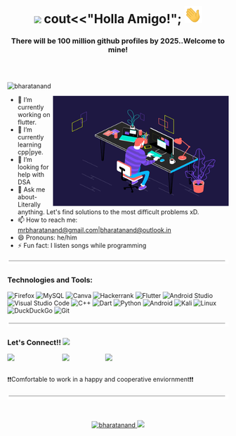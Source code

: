 <h1 align="center">
  <a target="_blank">
    <img src="https://github.com/bharatanand/bharatanand/blob/99ab8e12527eb16c42bd5aa3a4cfc945f91639d9/Elements/image_processing20210909-443-1n6fvk3.gif" width="24" style="max-width:100%;">
  </a>
  cout<<"Holla Amigo!";
  <a target="_blank">
    <img src="https://github.com/tejas-trivedi/tejas-trivedi/blob/main/Hi.gif" width="40" />
  </a>
  <br/>
  <h3 align="center">There will be 100 million github profiles by 2025..Welcome to mine!</h3>
</h1>
<br/>
<br/>
<a target="_blank">
  
<p align="left"> <img src="https://komarev.com/ghpvc/?username=bharatanand&label=Profile%20views&color=0e75b6&style=flat" alt="bharatanand" /> </p>
  <img align="right" height="250" width="400" alt="GIF" src="https://github.com/bharatanand/bharatanand/blob/99ab8e12527eb16c42bd5aa3a4cfc945f91639d9/Elements/job.gif">
</a>

 - 🔭 I’m currently working on flutter.
 - 🌱 I’m currently learning cpp|pye.
 - 🤔 I’m looking for help with DSA
 - 💬 Ask me about- Literally anything. Let's find solutions to the most difficult problems xD.
 - 📫 How to reach me: mrbharatanand@gmail.com|bharatanand@outlook.in
 - 😄 Pronouns: he/him
 - ⚡ Fun fact: I listen songs while programming

<img src="https://github.com/tejas-trivedi/tejas-trivedi/blob/main/border.gif" width="1100" height="10"></h2>

### Technologies and Tools:
![Firefox](https://img.shields.io/badge/Firefox-FF7139?style=for-the-badge&logo=Firefox-Browser&logoColor=white)
![MySQL](https://img.shields.io/badge/mysql-%2300f.svg?style=for-the-badge&logo=mysql&logoColor=white)
![Canva](https://img.shields.io/badge/Canva-%2300C4CC.svg?style=for-the-badge&logo=Canva&logoColor=white)
![Hackerrank](https://img.shields.io/badge/-Hackerrank-2EC866?style=for-the-badge&logo=HackerRank&logoColor=white)
![Flutter](https://img.shields.io/badge/Flutter-%2302569B.svg?style=for-the-badge&logo=Flutter&logoColor=white)
![Android Studio](https://img.shields.io/badge/Android%20Studio-3DDC84.svg?style=for-the-badge&logo=android-studio&logoColor=white)
![Visual Studio Code](https://img.shields.io/badge/Visual%20Studio%20Code-0078d7.svg?style=for-the-badge&logo=visual-studio-code&logoColor=white)
![C++](https://img.shields.io/badge/c++-%2300599C.svg?style=for-the-badge&logo=c%2B%2B&logoColor=white)
![Dart](https://img.shields.io/badge/dart-%230175C2.svg?style=for-the-badge&logo=dart&logoColor=white)
![Python](https://img.shields.io/badge/python-3670A0?style=for-the-badge&logo=python&logoColor=ffdd54)
![Android](https://img.shields.io/badge/Android-3DDC84?style=for-the-badge&logo=android&logoColor=white)
![Kali](https://img.shields.io/badge/Kali-268BEE?style=for-the-badge&logo=kalilinux&logoColor=white)
![Linux](https://img.shields.io/badge/Linux-FCC624?style=for-the-badge&logo=linux&logoColor=black)
![DuckDuckGo](https://img.shields.io/badge/DuckDuckGo-DE5833?style=for-the-badge&logo=DuckDuckGo&logoColor=white)
![Git](https://img.shields.io/badge/git-%23F05033.svg?style=for-the-badge&logo=git&logoColor=white)



<img src="https://github.com/tejas-trivedi/tejas-trivedi/blob/main/border.gif" width="1100" height="10"></h2>

### Let's Connect!! <img src="https://github.com/PulkitSinghDev/PulkitSinghDev/blob/main/Handshake.gif" height="25px" style="max-width:100%;">
<a href="https://www.linkedin.com/in/tejas-trivedi9/">
  <img align="left" width="125px" src="https://img.shields.io/badge/LinkedIn-0077B5?style=for-the-badge&logo=linkedin&logoColor=white" />
</a>
<a href="mailto: mrbharatanand@gmail.com">
  <img align="left" width="98px" src="https://img.shields.io/badge/Gmail-D14836?style=for-the-badge&logo=gmail&logoColor=white" />
</a>
<a href="https://www.instagram.com/bharatanan.d/">
  <img align="left" width="135px" src="https://img.shields.io/badge/Instagram-E4405F?style=for-the-badge&logo=instagram&logoColor=white" />
</a>
<br/>
<br/>

:exclamation::exclamation:Comfortable to work in a happy and cooperative enviornment:exclamation::exclamation:
<br/>
<br/>
<img src="https://github.com/tejas-trivedi/tejas-trivedi/blob/main/border.gif" width="1100" height="10"></h2>

<br/>

<p align="center">
<a href="https://github.com/bharatanand">
<img height="180em" src="https://github-readme-streak-stats.herokuapp.com/?user=bharatanand&theme=algolia" alt="bharatanand" />
<img height="180em" src="https://github-readme-stats.vercel.app/api/top-langs/?username=bharatanand&hide=javascript,java"/></a>
</p>
</p>
